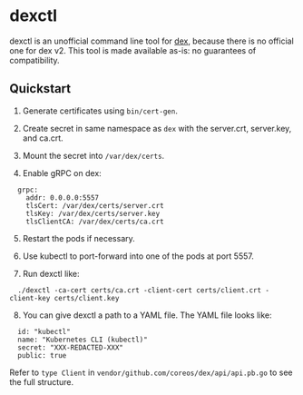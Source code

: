 dexctl
======

dexctl is an unofficial command line tool for
[dex](https://github.com/coreos/dex/), because there is no official one for dex
v2. This tool is made available as-is: no guarantees of compatibility.


Quickstart
----------

1. Generate certificates using `bin/cert-gen`.

2. Create secret in same namespace as `dex` with the server.crt, server.key,
   and ca.crt.

3. Mount the secret into `/var/dex/certs`.

4. Enable gRPC on dex:

  ```
    grpc:
      addr: 0.0.0.0:5557
      tlsCert: /var/dex/certs/server.crt
      tlsKey: /var/dex/certs/server.key
      tlsClientCA: /var/dex/certs/ca.crt
  ```

5. Restart the pods if necessary.

6. Use kubectl to port-forward into one of the pods at port 5557.

7. Run dexctl like:

  ```
    ./dexctl -ca-cert certs/ca.crt -client-cert certs/client.crt -client-key certs/client.key
  ```

8. You can give dexctl a path to a YAML file. The YAML file looks like:

  ```
    id: "kubectl"
    name: "Kubernetes CLI (kubectl)"
    secret: "XXX-REDACTED-XXX"
    public: true
  ```

Refer to `type Client` in `vendor/github.com/coreos/dex/api/api.pb.go` to see the full structure.


